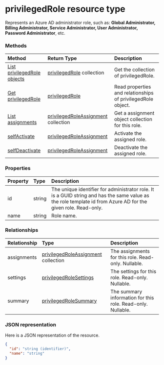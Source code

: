 # privilegedRole resource type

Represents an Azure AD administrator role, such as: **Global Administrator, Billing Administrator, Service Administrator, User Administrator, Password Administrator**, etc.


### Methods

| Method		   | Return Type	|Description|
|:---------------|:--------|:----------|
|[List privilegedRole objects](../api/privilegedrole_list.md) | [privilegedRole](privilegedrole.md) collection|Get the collection of privilegedRole.|
|[Get privilegedRole](../api/privilegedrole_get.md) | [privilegedRole](privilegedrole.md) |Read properties and relationships of privilegedRole object.|
|[List assignments](../api/privilegedrole_list_assignments.md) |[privilegedRoleAssignment](privilegedroleassignment.md) collection| Get a assignment object collection for this role.|
|[selfActivate](../api/privilegedrole_selfactivate.md)|[privilegedRoleAssignment](privilegedroleassignment.md)|Activate the assigned role.|
|[selfDeactivate](../api/privilegedrole_selfdeactivate.md)|[privilegedRoleAssignment](privilegedroleassignment.md)|Deactivate the assigned role.|

### Properties
| Property	   | Type	|Description|
|:---------------|:--------|:----------|
|id|string|The unique identifier for administrator role. It is a GUID string and has the same value as the role template id from Azure AD for the given role. Read-only.|
|name|string|Role name.|

### Relationships
| Relationship | Type	|Description|
|:---------------|:--------|:----------|
|assignments|[privilegedRoleAssignment](privilegedroleassignment.md) collection| The assignments for this role. Read-only. Nullable.|
|settings|[privilegedRoleSettings](privilegedrolesettings.md)| The settings for this role. Read-only. Nullable.|
|summary|[privilegedRoleSummary](privilegedrolesummary.md)| The summary information for this role. Read-only. Nullable.|

### JSON representation

Here is a JSON representation of the resource.

<!-- {
  "blockType": "resource",
  "optionalProperties": [

  ],
  "@odata.type": "microsoft.graph.privilegedRole"
}-->

```json
{
  "id": "string (identifier)",
  "name": "string"
}

```

<!-- uuid: 8fcb5dbc-d5aa-4681-8e31-b001d5168d79
2015-10-25 14:57:30 UTC -->
<!-- {
  "type": "#page.annotation",
  "description": "privilegedRole resource",
  "keywords": "",
  "section": "documentation",
  "tocPath": ""
}-->